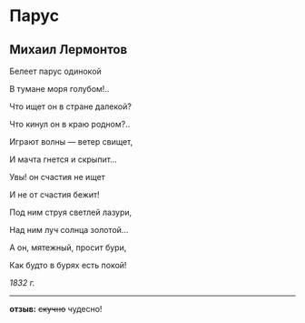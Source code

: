 # Парус
## Михаил Лермонтов
Белеет парус одинокой

В тумане моря голубом!..

Что ищет он в стране далекой?

Что кинул он в краю родном?..

Играют волны — ветер свищет,

И мачта гнется и скрыпит…



Увы! он счастия не ищет

И не от счастия бежит!

Под ним струя светлей лазури,

Над ним луч солнца золотой…

А он, мятежный, просит бури,

Как будто в бурях есть покой!

*1832 г.*

---
**отзыв:** ~~скучно~~ чудесно!
